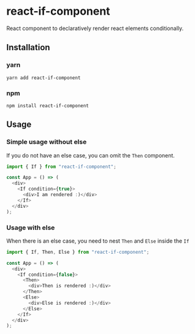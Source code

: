 # react-if-component

React component to declaratively render react elements conditionally.

## Installation

### yarn

```
yarn add react-if-component
```

### npm

```
npm install react-if-component
```

## Usage

### Simple usage without else

If you do not have an else case, you can omit the `Then` component.

```js
import { If } from "react-if-component";

const App = () => (
  <div>
    <If condition={true}>
      <div>I am rendered :)</div>
    </If>
  </div>
);
```

### Usage with else

When there is an else case, you need to nest `Then` and `Else` inside the `If`

```js
import { If, Then, Else } from "react-if-component";

const App = () => (
  <div>
    <If condition={false}>
      <Then>
        <div>Then is rendered :)</div>
      </Then>
      <Else>
        <div>Else is rendered :)</div>
      </Else>
    </If>
  </div>
);
```